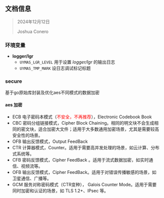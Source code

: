## 文档信息

> 2024年12月12日 
>
> Joshua Conero





### 环境变量

- **logger/lgr**
  - `UYMAS_LGR_LEVEL`  用于设置 *logger/lgr* 的输出日志
  - `UYMAS_TMP_MARK`   设日志调试标记标题





### secure

基于go原始库封装及优化aes不同模式的数据加密

#### aes 加密

- ECB       电子密码本模式（<span style="color:red;">不安全，不再推荐</span>），Electronic Codebook Book
- CBC      密码分组链接模式，Cipher Block Chaining。相同的明文块不会生成相同的密文块，适合加密大文件；适用于大多数通用加密场景，尤其是需要较高安全性的场景。
- OFB      输出反馈模式，Output FeedBack
- CTR       计算器模式，Counter。适用于需要高并发处理的场景，如云计算、分布式系统等。
- CFB        密码反馈模式，Cipher FeedBack 。适用于流式数据加密，如实时通信、视频流等。
- OFB        输出反馈模式，Cipher FeedBack。适用于对错误传播敏感的场景，如卫星通信、广播等。
- GCM       服务对称密码模式（CTR变种）， Galois Counter Mode。适用于需要同时加密和认证的场景，如 TLS 1.2+、IPsec 等。



​	

